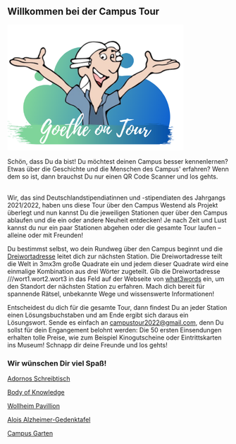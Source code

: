 ## Willkommen bei der Campus Tour
<p class="aligncenter">
    <img src="Logo.png" alt="centered image" width="400" />
</p>
Schön, dass Du da bist! Du möchtest deinen Campus besser kennenlernen? Etwas über die Geschichte und die Menschen des Campus' erfahren? Wenn dem so ist, dann brauchst Du nur einen QR Code Scanner und los gehts. 

<br>Wir, das sind Deutschlandstipendiatinnen und -stipendiaten des Jahrgangs 2021/2022, haben uns diese Tour über den Campus Westend als Projekt überlegt und nun kannst Du die jeweiligen Stationen quer über den Campus ablaufen und die ein oder andere Neuheit entdecken! Je nach Zeit und Lust kannst du nur ein paar Stationen abgehen oder die gesamte Tour laufen – alleine oder mit Freunden!

Du bestimmst selbst, wo dein Rundweg über den Campus beginnt und die [Dreiwortadresse](https://what3words.com/pinsel.enthielt.vorweisen) leitet dich zur nächsten Station. Die Dreiwortadresse teilt die Welt in 3mx3m große Quadrate ein und jedem dieser Quadrate wird eine einmalige Kombination aus drei Wörter zugeteilt. Gib die Dreiwortadresse ///wort1.wort2.wort3 in das Feld auf der Webseite von [what3words](https://what3words.com/pinsel.enthielt.vorweisen) ein, um den Standort der nächsten Station zu erfahren. Mach dich bereit für spannende Rätsel, unbekannte Wege und wissenswerte Informationen!

Entscheidest du dich für die gesamte Tour, dann findest Du an jeder Station einen Lösungsbuchstaben und am Ende ergibt sich daraus ein Lösungswort. Sende es einfach an campustour2022@gmail.com, denn Du sollst für dein Engangement belohnt werden: Die 50 ersten Einsendungen erhalten tolle Preise, wie zum Beispiel Kinogutscheine oder Eintrittskarten ins Museum! 
Schnapp dir deine Freunde und los gehts!

### Wir wünschen Dir viel Spaß!


[Adornos Schreibtisch](Adorno.md)

[Body of Knowledge](Body_of_Knowledge.md)

[Wollheim Pavillion](Wollheim.md)

[Alois Alzheimer-Gedenktafel](Alzheimer.md)

[Campus Garten](CampusGarten.md)
